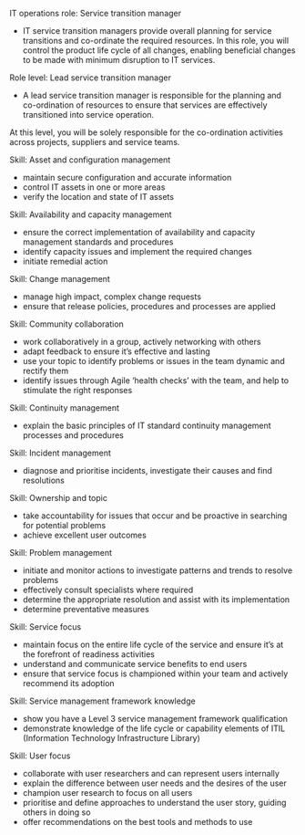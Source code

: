 IT operations role: Service transition manager
- IT service transition managers provide overall planning for service transitions and co-ordinate the required resources. In this role, you will control the product life cycle of all changes, enabling beneficial changes to be made with minimum disruption to IT services.

Role level: Lead service transition manager
- A lead service transition manager is responsible for the planning and co-ordination of resources to ensure that services are effectively transitioned into service operation.

At this level, you will be solely responsible for the co-ordination activities across projects, suppliers and service teams.

Skill: Asset and configuration management
- maintain secure configuration and accurate information
- control IT assets in one or more areas
- verify the location and state of IT assets

Skill: Availability and capacity management
- ensure the correct implementation of availability and capacity management standards and procedures
- identify capacity issues and implement the required changes
- initiate remedial action

Skill: Change management
- manage high impact, complex change requests
- ensure that release policies, procedures and processes are applied

Skill: Community collaboration
- work collaboratively in a group, actively networking with others
- adapt feedback to ensure it’s effective and lasting
- use your topic to identify problems or issues in the team dynamic and rectify them
- identify issues through Agile ‘health checks’ with the team, and help to stimulate the right responses

Skill: Continuity management
- explain the basic principles of IT standard continuity management processes and procedures

Skill: Incident management
- diagnose and prioritise incidents, investigate their causes and find resolutions

Skill: Ownership and topic
- take accountability for issues that occur and be proactive in searching for potential problems
- achieve excellent user outcomes

Skill: Problem management
- initiate and monitor actions to investigate patterns and trends to resolve problems
- effectively consult specialists where required
- determine the appropriate resolution and assist with its implementation
- determine preventative measures

Skill: Service focus
- maintain focus on the entire life cycle of the service and ensure it’s at the forefront of readiness activities
- understand and communicate service benefits to end users
- ensure that service focus is championed within your team and actively recommend its adoption

Skill: Service management framework knowledge
- show you have a Level 3 service management framework qualification
- demonstrate knowledge of the life cycle or capability elements of ITIL (Information Technology Infrastructure Library)

Skill: User focus
- collaborate with user researchers and can represent users internally
- explain the difference between user needs and the desires of the user
- champion user research to focus on all users
- prioritise and define approaches to understand the user story, guiding others in doing so
- offer recommendations on the best tools and methods to use